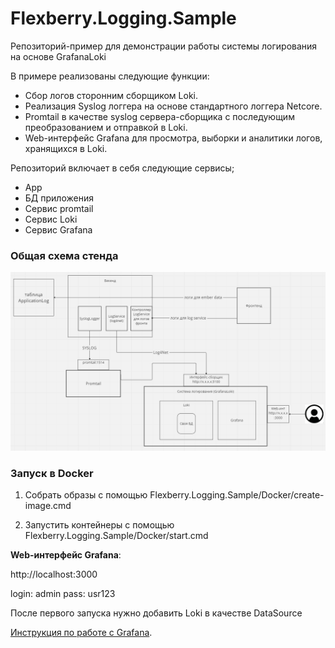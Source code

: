 # Flexberry.Logging.Sample

Репозиторий-пример для демонcтрации работы системы логирования на основе GrafanaLoki

В примере реализованы следующие функции:

- Сбор логов сторонним сборщиком Loki.
- Реализация Syslog логгера на основе стандартного логгера Netcore.
- Promtail в качестве syslog сервера-сборщика с последующим преобразованием и отправкой в Loki.
- Web-интерфейс Grafana для просмотра, выборки и аналитики логов, хранящихся в Loki.

Репозиторий включает в себя следующие сервисы;

- App
- БД приложения
- Сервис promtail
- Сервис Loki
- Сервис Grafana

### Общая схема стенда

![Scheme](docs/images/main_scheme.png)

### Запуск в Docker

1) Собрать образы с помощью Flexberry.Logging.Sample/Docker/create-image.cmd

2) Запустить контейнеры с помощью Flexberry.Logging.Sample/Docker/start.cmd

**Web-интерфейс Grafana**:

http://localhost:3000

login: admin
pass: usr123

После первого запуска нужно добавить Loki в качестве DataSource

[Инструкция по работе с Grafana](/docs/Работа%20с%20Grafana%20Loki.md).

